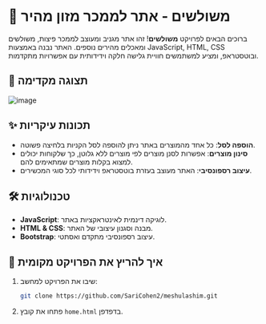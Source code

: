 
# 🍕 משולשים - אתר לממכר מזון מהיר

ברוכים הבאים לפרויקט **משולשים**! זהו אתר מגניב ומעוצב לממכר פיצות, משולשים ומאכלים מהירים נוספים. האתר נבנה באמצעות JavaScript, HTML, CSS ובוטסטראפ, ומציע למשתמשים חוויית גלישה חלקה וידידותית עם אפשרויות מתקדמות.

## 📸 תצוגה מקדימה
![image](https://github.com/user-attachments/assets/8e03c531-b7bf-417e-87bd-64ccaf784cd4)

## ✨ תכונות עיקריות
- **הוספה לסל**: כל אחד מהמוצרים באתר ניתן להוספה לסל הקניות בלחיצה פשוטה.
- **סינון מוצרים**: אפשרות לסנן מוצרים לפי מוצרים ללא גלוטן, כך שלקוחות יכולים למצוא בקלות מוצרים שמתאימים להם.
- **עיצוב רספונסיבי**: האתר מעוצב בעזרת בוטסטראפ וידידותי לכל סוגי המכשירים.

## 🛠️ טכנולוגיות
- **JavaScript**: לוגיקה דינמית לאינטראקציות באתר.
- **HTML & CSS**: מבנה וסגנון עיצובי של האתר.
- **Bootstrap**: עיצוב רספונסיבי מתקדם ואסתטי.

## 🚀 איך להריץ את הפרויקט מקומית
1. שיבו את הפרויקט למחשב:
   ```bash
   git clone https://github.com/SariCohen2/meshulashim.git
   ```
2. פתחו את קובץ `home.html` בדפדפן.


